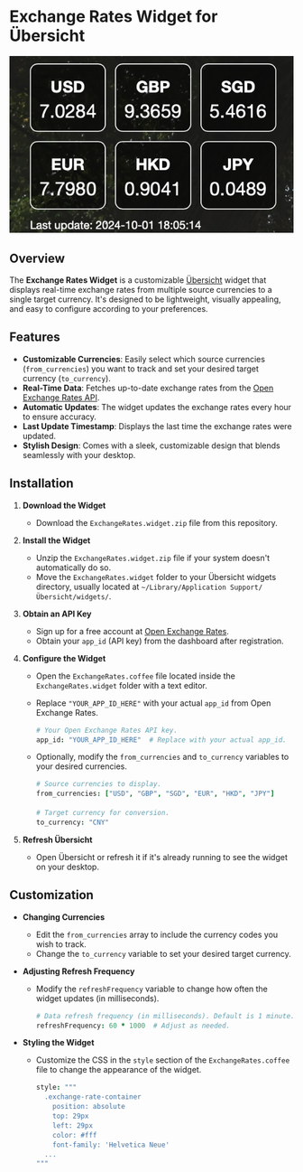 # Exchange Rates Widget for Übersicht

![Screenshot](screenshot.png)

## Overview

The **Exchange Rates Widget** is a customizable [Übersicht](http://tracesof.net/uebersicht/) widget that displays real-time exchange rates from multiple source currencies to a single target currency. It's designed to be lightweight, visually appealing, and easy to configure according to your preferences.

## Features

- **Customizable Currencies**: Easily select which source currencies (`from_currencies`) you want to track and set your desired target currency (`to_currency`).
- **Real-Time Data**: Fetches up-to-date exchange rates from the [Open Exchange Rates API](https://openexchangerates.org/).
- **Automatic Updates**: The widget updates the exchange rates every hour to ensure accuracy.
- **Last Update Timestamp**: Displays the last time the exchange rates were updated.
- **Stylish Design**: Comes with a sleek, customizable design that blends seamlessly with your desktop.

## Installation

1. **Download the Widget**

   - Download the `ExchangeRates.widget.zip` file from this repository.

2. **Install the Widget**

   - Unzip the `ExchangeRates.widget.zip` file if your system doesn't automatically do so.
   - Move the `ExchangeRates.widget` folder to your Übersicht widgets directory, usually located at `~/Library/Application Support/Übersicht/widgets/`.

3. **Obtain an API Key**

   - Sign up for a free account at [Open Exchange Rates](https://openexchangerates.org).
   - Obtain your `app_id` (API key) from the dashboard after registration.

4. **Configure the Widget**

   - Open the `ExchangeRates.coffee` file located inside the `ExchangeRates.widget` folder with a text editor.
   - Replace `"YOUR_APP_ID_HERE"` with your actual `app_id` from Open Exchange Rates.

     ```coffeescript
     # Your Open Exchange Rates API key.
     app_id: "YOUR_APP_ID_HERE"  # Replace with your actual app_id.
     ```

   - Optionally, modify the `from_currencies` and `to_currency` variables to your desired currencies.

     ```coffeescript
     # Source currencies to display.
     from_currencies: ["USD", "GBP", "SGD", "EUR", "HKD", "JPY"]
  
     # Target currency for conversion.
     to_currency: "CNY"
     ```

5. **Refresh Übersicht**

   - Open Übersicht or refresh it if it's already running to see the widget on your desktop.

## Customization

- **Changing Currencies**

  - Edit the `from_currencies` array to include the currency codes you wish to track.
  - Change the `to_currency` variable to set your desired target currency.

- **Adjusting Refresh Frequency**

  - Modify the `refreshFrequency` variable to change how often the widget updates (in milliseconds).

    ```coffeescript
    # Data refresh frequency (in milliseconds). Default is 1 minute.
    refreshFrequency: 60 * 1000  # Adjust as needed.
    ```

- **Styling the Widget**

  - Customize the CSS in the `style` section of the `ExchangeRates.coffee` file to change the appearance of the widget.

    ```coffeescript
    style: """
      .exchange-rate-container
        position: absolute
        top: 29px
        left: 29px
        color: #fff
        font-family: 'Helvetica Neue'
      ...
    """
    ```
